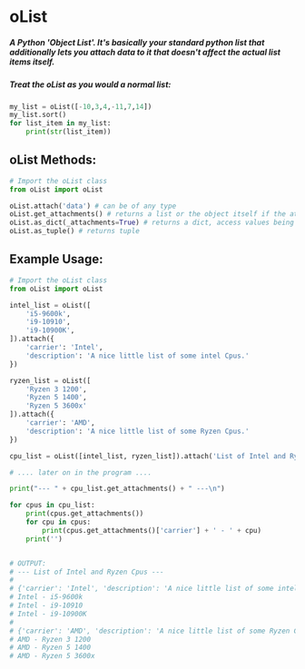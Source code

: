 # oList
##### A Python 'Object List'. It's basically your standard python list that additionally lets you attach data to it that doesn't affect the actual list items itself.<br>
##### Treat the oList as you would a normal list:<br>
```python
my_list = oList([-10,3,4,-11,7,14])
my_list.sort()
for list_item in my_list:
    print(str(list_item))
```
## oList Methods:
``` python
# Import the oList class
from oList import oList

oList.attach('data') # can be of any type
oList.get_attachments() # returns a list or the object itself if the attachments are only 1
oList.as_dict(_attachments=True) # returns a dict, access values being index, _attachment=True will add attachment data to the dict
oList.as_tuple() # returns tuple
```
## Example Usage:
``` python
# Import the oList class
from oList import oList

intel_list = oList([
    'i5-9600k',
    'i9-10910',
    'i9-10900K',
]).attach({
    'carrier': 'Intel',
    'description': 'A nice little list of some intel Cpus.'
})

ryzen_list = oList([
    'Ryzen 3 1200',
    'Ryzen 5 1400',
    'Ryzen 5 3600x'
]).attach({
    'carrier': 'AMD',
    'description': 'A nice little list of some Ryzen Cpus.'
})

cpu_list = oList([intel_list, ryzen_list]).attach('List of Intel and Ryzen Cpus')

# .... later on in the program ....

print("--- " + cpu_list.get_attachments() + " ---\n")

for cpus in cpu_list:
    print(cpus.get_attachments())
    for cpu in cpus:
        print(cpus.get_attachments()['carrier'] + ' - ' + cpu)
    print('')


# OUTPUT:
# --- List of Intel and Ryzen Cpus ---
#
# {'carrier': 'Intel', 'description': 'A nice little list of some intel Cpus.'}
# Intel - i5-9600k
# Intel - i9-10910
# Intel - i9-10900K
#
# {'carrier': 'AMD', 'description': 'A nice little list of some Ryzen Cpus.'}
# AMD - Ryzen 3 1200
# AMD - Ryzen 5 1400
# AMD - Ryzen 5 3600x
```
